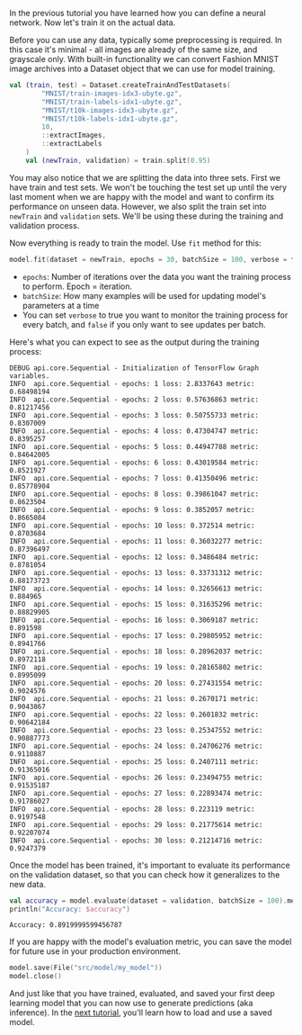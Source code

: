 In the previous tutorial you have learned how you can define a neural network. Now let's train it on the actual data. 

Before you can use any data, typically some preprocessing is required. In this case it's minimal - all images are 
already of the same size, and grayscale only. 
With built-in functionality we can convert Fashion MNIST image archives into a Dataset object that we can use for model training.    

```kotlin
val (train, test) = Dataset.createTrainAndTestDatasets(
        "MNIST/train-images-idx3-ubyte.gz",
        "MNIST/train-labels-idx1-ubyte.gz",
        "MNIST/t10k-images-idx3-ubyte.gz",
        "MNIST/t10k-labels-idx1-ubyte.gz",
        10,
        ::extractImages,
        ::extractLabels
    )
    val (newTrain, validation) = train.split(0.95)
```

You may also notice that we are splitting the data into three sets. First we have train and test sets. We won't be touching 
the test set up until the very last moment when we are happy with the model and want to confirm its performance on unseen data.
However, we also split the train set into `newTrain` and `validation` sets. We'll be using these during the training and validation 
process.  

Now everything is ready to train the model. Use `fit` method for this: 

```kotlin
model.fit(dataset = newTrain, epochs = 30, batchSize = 100, verbose = false)
```
* `epochs`: Number of iterations over the data you want the training process to perform. Epoch = iteration. 
* `batchSize`: How many examples will be used for updating model's parameters at a time
*  You can set `verbose` to true you want to monitor the training process for every batch, and `false` if you only want 
to see updates per batch.

Here's what you can expect to see as the output during the training process: 
```
DEBUG api.core.Sequential - Initialization of TensorFlow Graph variables.
INFO  api.core.Sequential - epochs: 1 loss: 2.8337643 metric: 0.68498194
INFO  api.core.Sequential - epochs: 2 loss: 0.57636863 metric: 0.81217456
INFO  api.core.Sequential - epochs: 3 loss: 0.50755733 metric: 0.8307009
INFO  api.core.Sequential - epochs: 4 loss: 0.47304747 metric: 0.8395257
INFO  api.core.Sequential - epochs: 5 loss: 0.44947788 metric: 0.84642005
INFO  api.core.Sequential - epochs: 6 loss: 0.43019584 metric: 0.8521927
INFO  api.core.Sequential - epochs: 7 loss: 0.41350496 metric: 0.85778904
INFO  api.core.Sequential - epochs: 8 loss: 0.39861047 metric: 0.8623504
INFO  api.core.Sequential - epochs: 9 loss: 0.3852057 metric: 0.8665084
INFO  api.core.Sequential - epochs: 10 loss: 0.372514 metric: 0.8703684
INFO  api.core.Sequential - epochs: 11 loss: 0.36032277 metric: 0.87396497
INFO  api.core.Sequential - epochs: 12 loss: 0.3486484 metric: 0.8781054
INFO  api.core.Sequential - epochs: 13 loss: 0.33731312 metric: 0.88173723
INFO  api.core.Sequential - epochs: 14 loss: 0.32656613 metric: 0.884965
INFO  api.core.Sequential - epochs: 15 loss: 0.31635296 metric: 0.88829905
INFO  api.core.Sequential - epochs: 16 loss: 0.3069187 metric: 0.891598
INFO  api.core.Sequential - epochs: 17 loss: 0.29805952 metric: 0.8941766
INFO  api.core.Sequential - epochs: 18 loss: 0.28962037 metric: 0.8972118
INFO  api.core.Sequential - epochs: 19 loss: 0.28165802 metric: 0.8995099
INFO  api.core.Sequential - epochs: 20 loss: 0.27431554 metric: 0.9024576
INFO  api.core.Sequential - epochs: 21 loss: 0.2670171 metric: 0.9043867
INFO  api.core.Sequential - epochs: 22 loss: 0.2601832 metric: 0.90642184
INFO  api.core.Sequential - epochs: 23 loss: 0.25347552 metric: 0.90887773
INFO  api.core.Sequential - epochs: 24 loss: 0.24706276 metric: 0.9110887
INFO  api.core.Sequential - epochs: 25 loss: 0.2407111 metric: 0.91365016
INFO  api.core.Sequential - epochs: 26 loss: 0.23494755 metric: 0.91535187
INFO  api.core.Sequential - epochs: 27 loss: 0.22893474 metric: 0.91786027
INFO  api.core.Sequential - epochs: 28 loss: 0.223119 metric: 0.9197548
INFO  api.core.Sequential - epochs: 29 loss: 0.21775614 metric: 0.92207074
INFO  api.core.Sequential - epochs: 30 loss: 0.21214716 metric: 0.9247379
```  

Once the model has been trained, it's important to evaluate its performance on the validation dataset, so that you can 
check how it generalizes to the new data. 

```kotlin
val accuracy = model.evaluate(dataset = validation, batchSize = 100).metrics[Metrics.ACCURACY]
println("Accuracy: $accuracy")
```

```
Accuracy: 0.8919999599456787
```

If you are happy with the model's evaluation metric, you can save the model for future use in your production environment.  

```kotlin
model.save(File("src/model/my_model"))
model.close()
```

And just like that you have trained, evaluated, and saved your first deep learning model that you can now use to generate
predictions (aka inference). In the [next tutorial](loading_trained_model_for_inference.md), you'll learn how to load and use a saved model.  
